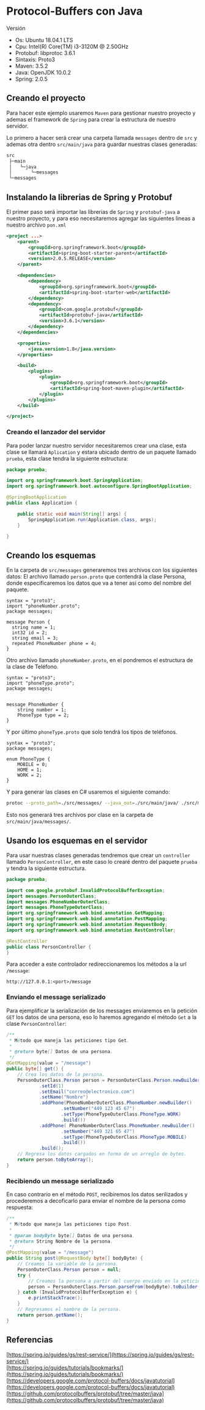 # Protocol-Buffers con Java

Versión

* Os: Ubuntu 18.04.1 LTS
* Cpu: Intel(R) Core(TM) i3-3120M @ 2.50GHz
* Protobuf: libprotoc 3.6.1
* Sintaxis: Proto3
* Maven: 3.5.2
* Java: OpenJDK 10.0.2
* Spring: 2.0.5

## Creando el proyecto

Para hacer este ejemplo usaremos `Maven` para gestionar nuestro proyecto y ademas el framework de `Spring` para crear la estructura de nuestro servidor.

Lo primero a hacer será crear una carpeta llamada `messages` dentro de `src` y ademas otra dentro `src/main/java` para guardar nuestras clases generadas:

```bash
src
 ├─main
 │   └─java
 │       └─messages
 └─messages
```

## Instalando la librerias de Spring y Protobuf

El primer paso será importar las librerias de `Spring` y `protobuf-java` a nuestro proyecto, y para eso necesitaremos agregar las siguientes lineas a nuestro archivo `pon.xml`

```xml
<project ...>
    <parent>
        <groupId>org.springframework.boot</groupId>
        <artifactId>spring-boot-starter-parent</artifactId>
        <version>2.0.5.RELEASE</version>
    </parent>

    <dependencies>
        <dependency>
            <groupId>org.springframework.boot</groupId>
            <artifactId>spring-boot-starter-web</artifactId>
        </dependency>
        <dependency>
            <groupId>com.google.protobuf</groupId>
            <artifactId>protobuf-java</artifactId>
            <version>3.6.1</version>
        </dependency>
    </dependencies>

    <properties>
        <java.version>1.8</java.version>
    </properties>

    <build>
        <plugins>
            <plugin>
                <groupId>org.springframework.boot</groupId>
                <artifactId>spring-boot-maven-plugin</artifactId>
            </plugin>
        </plugins>
    </build>

</project>
```

### Creando el lanzador del servidor

Para poder lanzar nuestro servidor necesitaremos crear una clase, esta clase se llamará `Aplication` y estara ubicado dentro de un paquete llamado `prueba`, esta clase tendra la siguiente estructura:

```java
package prueba;

import org.springframework.boot.SpringApplication;
import org.springframework.boot.autoconfigure.SpringBootApplication;

@SpringBootApplication
public class Application {

    public static void main(String[] args) {
        SpringApplication.run(Application.class, args);
    }

}
```

## Creando los esquemas

En la carpeta de `src/messages` generaremos tres archivos con los siguientes datos:
El archivo llamado `person.proto` que contendrá la clase Persona, donde especificaremos los datos que va a tener así como del nombre del paquete.

```bas
syntax = "proto3";
import "phoneNumber.proto";
package messages;

message Person {
  string name = 1;
  int32 id = 2;
  string email = 3;
  repeated PhoneNumber phone = 4;
}
```

Otro archivo llamado `phoneNumber.proto`, en el pondremos el estructura de la clase de Teléfono.

```bas
syntax = "proto3";
import "phoneType.proto";
package messages;


message PhoneNumber {
    string number = 1;
    PhoneType type = 2;
}
```

Y por último `phoneType.proto` que solo tendrá los tipos de teléfonos.

```bas
syntax = "proto3";
package messages;

enum PhoneType {
    MOBILE = 0;
    HOME = 1;
    WORK = 2;
}
```

Y para generar las clases en C# usaremos el siguiente comando:

```bash
protoc --proto_path=./src/messages/ --java_out=./src/main/java/ ./src/messages/*.proto
```

Esto nos generará tres archivos por clase en la carpeta de `src/main/java/messages/`.

## Usando los esquemas en el servidor

Para usar nuestras clases generadas tendremos que crear un `controller` llamado `PersonController`, en este caso lo crearé dentro del paquete `prueba` y tendra la siguiente estructura.

```java
package prueba;

import com.google.protobuf.InvalidProtocolBufferException;
import messages.PersonOuterClass;
import messages.PhoneNumberOuterClass;
import messages.PhoneTypeOuterClass;
import org.springframework.web.bind.annotation.GetMapping;
import org.springframework.web.bind.annotation.PostMapping;
import org.springframework.web.bind.annotation.RequestBody;
import org.springframework.web.bind.annotation.RestController;

@RestController
public class PersonController {
}
```

Para acceder a este controlador redireccionaremos los métodos a la url `/message`:

```bas
http://127.0.0.1:<port>/message
```

### Enviando el message serializado

Para ejemplificar la serialización de los messages enviaremos en la petición `GET` los datos de una persona, eso lo haremos agregando el método `Get` a la clase `PersonController`:

```java
/**
 * Método que maneja las peticiones tipo Get.
 *
 * @return byte[] Datos de una persona.
 */
@GetMapping(value = "/message")
public byte[] get() { 
    // Crea los datos de la persona.
    PersonOuterClass.Person person = PersonOuterClass.Person.newBuilder()
            .setId(1)
            .setEmail("correo@electronico.com")
            .setName("Nombre")
            .addPhone(PhoneNumberOuterClass.PhoneNumber.newBuilder()
                    .setNumber("449 123 45 67")
                    .setType(PhoneTypeOuterClass.PhoneType.WORK)
                    .build())
            .addPhone( PhoneNumberOuterClass.PhoneNumber.newBuilder()
                    .setNumber("449 321 65 47")
                    .setType(PhoneTypeOuterClass.PhoneType.MOBILE)
                    .build())
            .build();
    // Regresa los datos cargados en forma de un arreglo de bytes.
    return person.toByteArray();
}
```

### Recibiendo un message serializado

En caso contrario en el método `POST`, recibiremos los datos serilizados y procederemos a decoficarlo para enviar el nombre de la persona como respuesta:

```java
/**
 * Método que maneja las peticiones tipo Post.
 *
 * @param bodyByte byte[] Datos de una persona.
 * @return String Nombre de la persona.
 */
@PostMapping(value = "/message")
public String post(@RequestBody byte[] bodyByte) {
    // Creamos la variable de la persona.
    PersonOuterClass.Person person = null;
    try {
        // Creamos la persona a partir del cuerpo enviado en la petición.
        person = PersonOuterClass.Person.parseFrom(bodyByte).toBuilder().build();
    } catch (InvalidProtocolBufferException e) {
        e.printStackTrace();
    }
    // Regresamos el nombre de la persona.
    return person.getName();
}
```

## Referencias

[https://spring.io/guides/gs/rest-service/](https://spring.io/guides/gs/rest-service/) \
[https://spring.io/guides/tutorials/bookmarks/](https://spring.io/guides/tutorials/bookmarks/) \
[https://developers.google.com/protocol-buffers/docs/javatutorial](https://developers.google.com/protocol-buffers/docs/javatutorial) \
[https://github.com/protocolbuffers/protobuf/tree/master/java](https://github.com/protocolbuffers/protobuf/tree/master/java)